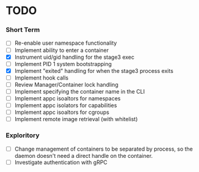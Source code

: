 # TODO

### Short Term

- [ ] Re-enable user namespace functionality
- [ ] Implement ability to enter a container
- [X] Instrument uid/gid handling for the stage3 exec
- [ ] Implement PID 1 system bootstrapping
- [X] Implement "exited" handling for when the stage3 process exits
- [ ] Implement hook calls
- [ ] Review Manager/Container lock handling
- [ ] Implement specifying the container name in the CLI
- [ ] Implement appc isoaltors for namespaces
- [ ] Implement appc isolators for capabilities
- [ ] Implement appc isoaltors for cgroups
- [ ] Implement remote image retrieval (with whitelist)

### Exploritory

- [ ] Change management of containers to be separated by process, so the daemon
  doesn't need a direct handle on the container.
- [ ] Investigate authentication with gRPC
